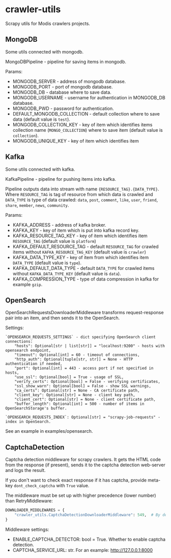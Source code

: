 # crawler-utils

Scrapy utils for Modis crawlers projects.

## MongoDB

Some utils connected with mongodb. 

MongoDBPipeline - pipeline for saving items in mongodb. 

Params:
* MONGODB_SERVER - address of mongodb database.
* MONGODB_PORT - port of mongodb database.
* MONGODB_DB - database where to save data.
* MONGODB_USERNAME - username for authentication in MONGODB_DB database.
* MONGODB_PWD - password for authentication.
* DEFAULT_MONGODB_COLLECTION - default collection where to save data (default value is `test`).
* MONGODB_COLLECTION_KEY - key of item which identifies items collection name (`MONGO_COLLECTION`)
 where to save item (default value is `collection`).
* MONGODB_UNIQUE_KEY - key of item which identifies item

## Kafka

Some utils connected with kafka. 

KafkaPipeline - pipeline for pushing items into kafka.

Pipeline outputs data into stream with name `{RESOURCE_TAG}.{DATA_TYPE}`.
Where `RESOURCE_TAG` is tag of resource from which data is crawled and `DATA_TYPE` is type of 
data crawled: `data`, `post`, `comment`, `like`, `user`, `friend`, `share`, `member`, `news`, 
`community`.

 Params:
* KAFKA_ADDRESS - address of kafka broker.
* KAFKA_KEY - key of item which is put into kafka record key.
* KAFKA_RESOURCE_TAG_KEY - key of item which identifies item `RESOURCE_TAG` (default value is `platform`)
* KAFKA_DEFAULT_RESOURCE_TAG - default `RESOURCE_TAG` for crawled items without `KAFKA_RESOURCE_TAG_KEY` (default value is `crawler`)
* KAFKA_DATA_TYPE_KEY - key of item from which identifies item `DATA_TYPE` (default value is `type`).
* KAFKA_DEFAULT_DATA_TYPE - default `DATA_TYPE` for crawled items without `KAFKA_DATA_TYPE_KEY` (default value is `data`).
* KAFKA_COMPRESSION_TYPE - type of data compression in kafka for example `gzip`.

## OpenSearch

OpenSearchRequestsDownloaderMiddleware transforms request-response pair into an item,
and then sends it to the OpenSearch.

Settings:
```
`OPENSEARCH_REQUESTS_SETTINGS` - dict specifying OpenSearch client connections:
    "hosts": Optional[str | list[str]] = "localhost:9200" - hosts with opensearch endpoint,
    "timeout": Optional[int] = 60 - timeout of connections,
    "http_auth": Optional[tuple[str, str]] = None - HTTP authentication if needed,
    "port": Optional[int] = 443 - access port if not specified in hosts,
    "use_ssl": Optional[bool] = True - usage of SSL,
    "verify_certs": Optional[bool] = False - verifying certificates,
    "ssl_show_warn": Optional[bool] = False - show SSL warnings,
    "ca_certs": Optional[str] = None - CA certificate path,
    "client_key": Optional[str] = None - client key path,
    "client_cert": Optional[str] = None - client certificate path,
    "buffer_length": Optional[int] = 500 - number of items in OpenSearchStorage's buffer.

`OPENSEARCH_REQUESTS_INDEX`: Optional[str] = "scrapy-job-requests" - index in OpenSearch.
```

See an example in examples/opensearch.

## CaptchaDetection

Captcha detection middleware for scrapy crawlers.
It gets the HTML code from the response (if present), sends it to the captcha detection web-server
and logs the result.

If you don't want to check exact response if it has captcha, provide meta-key `dont_check_captcha`
with `True` value.

The middleware must be set up with higher precedence (lower number) than RetryMiddleware:
```python
DOWNLOADER_MIDDLEWARES = {
    "crawler_utils.CaptchaDetectionDownloaderMiddleware": 549,  # By default, RetryMiddleware has 550
}
```

Middleware settings:
* ENABLE_CAPTCHA_DETECTOR: bool = True. Whether to enable captcha detection.
* CAPTCHA_SERVICE_URL: str. For an example: http://127.0.0.1:8000
